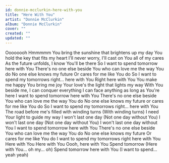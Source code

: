 ```yaml
---
id: donnie-mcclurkin-here-with-you
title: "Here With You"
artist: "Donnie McClurkin"
album: "Donnie McClurkin"
cover: ""
created: ""
updated: ""
---
```


Oooooooh
Hmmmmm
You bring the sunshine that brightens up my day
You hold the key that fits my heart
I'll never worry, I'll cast on You all of my cares
As the future unfolds, I know You'll be there
So I want to spend tomorrow here with You
There's no one else beside You who can love me the way You do
No one else knows my future
Or cares for me like You do
So I want to spend my tomorrows right... here with You
Right here with You
You make me happy
You bring me joy
Your love's the light that lights my way
With You beside me, I can conquer everything
I can face anything as long as You're here
I want to spend tomorrow here with You
There's no one else beside You who can love me the way You do
No one else knows my future or cares for me like You do
So I want to spend my tomorrows right... here with You
The road before me's filled with winding turns  (With winding turns)
I need Your light to guide my way
I won't last one day (Not one day without You)
I won't last one day (Not one day without You)
I won't last one day without You
I want to spend tomorrow here with You
There's no one else beside You who can love me the way You do
No one else knows my future
Or cares for me like You do
I want to spend my tomorrows right here with You
Here with You
Here with You
Oooh, here with You
Spend tomorrow (Here with You... oh my... oh)
Spend tomorrow here with You
(I want to spend... yeah yeah)